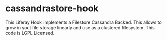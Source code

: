 # cassandrastore-hook
This Liferay Hook implements a Filestore Cassandra Backed.
This allows to grow in yout file storage linearly and use as a clustered filesystem.
This code is LGPL Licensed.
